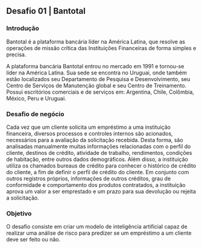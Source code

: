 ## Desafio 01 | Bantotal

### Introdução

Bantotal é a plataforma bancária líder na América Latina, que resolve as operações de missão crítica das Instituições Financeiras de forma simples e precisa.

A plataforma bancária Bantotal entrou no mercado em 1991 e tornou-se líder na América Latina. Sua sede se encontra no Uruguai, onde também estão localizados seu Departamento de Pesquisa e Desenvolvimento, seu Centro de Serviços de Manutenção global e seu Centro de Treinamento. Possui escritórios comerciais e de serviços em: Argentina, Chile, Colômbia, México, Peru e Uruguai.

### Desafio de negócio

Cada vez que um cliente solicita um empréstimo a uma instituição financeira, diversos processos e controles internos são acionados, necessários para a avaliação da solicitação recebida. Desta forma, são analisadas manualmente muitas informações relacionadas com o perfil do cliente, destinos de crédito, atividade de trabalho, rendimentos, condições de habitação, entre outros dados demográficos. Além disso, a instituição utiliza os chamados bureaus de crédito para conhecer o histórico de crédito do cliente, a fim de definir o perfil de crédito do cliente. Em conjunto com outros registros próprios, informações de outros créditos, grau de conformidade e comportamento dos produtos contratados, a instituição aprova um valor a ser emprestado e um prazo para sua devolução ou rejeita a solicitação.

### Objetivo

O desafio consiste em criar um modelo de inteligência artificial capaz de realizar uma análise de risco para predizer se um empréstimo a um cliente deve ser feito ou não.